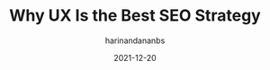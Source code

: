 ---
author: harinandananbs
date: 2021-12-20
permalink: false
publisher: uxmatters
tags:
  - user-experience
  - seo
  - strategies
target_url: https://www.uxmatters.com/mt/archives/2021/12/why-ux-is-the-best-seo-strategy.php
title: Why UX Is the Best SEO Strategy
---